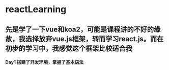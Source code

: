 # reactLearning
## 先是学了一下vue和koa2，可能是课程讲的不好的缘故，我选择放弃vue.js框架，转而学习react.js。而在初步的学习中，我感觉这个框架比较适合我
#### Day1 搭建了开发环境，掌握了基本语法
